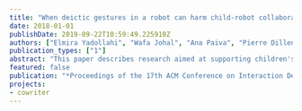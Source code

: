 ```yaml
---
title: "When deictic gestures in a robot can harm child-robot collaboration"
date: 2018-01-01
publishDate: 2019-09-22T10:59:49.225910Z
authors: ["Elmira Yadollahi", "Wafa Johal", "Ana Paiva", "Pierre Dillenbourg"]
publication_types: ["1"]
abstract: "This paper describes research aimed at supporting children's reading practices using a robot designed to interact with children as their reading companion. We use a learning by teaching scenario in which the robot has a similar or lower reading level compared to children, and needs help and extra practice to develop its reading skills. The interaction is structured with robot reading to the child and sometimes making mistakes as the robot is considered to be in the learning phase. Child corrects the robot by giving it instant feedbacks. To understand what kind of behavior can be more constructive to the interaction especially in helping the child, we evaluated the effect of a deictic gesture, namely pointing on the child's ability to find reading mistakes made by the robot. We designed three types of mistakes corresponding to different levels of reading mastery. We tested our system in a within-subject experiment with 16 children. We split children into a high and low reading proficiency even-though they were all beginners. For the high reading proficiency group, we observed that pointing gestures were beneficial for recognizing some types of mistakes that the robot made. For the earlier stage group of readers pointing were helping to find mistakes that were raised upon a mismatch between text and illustrations. However, surprisingly, for this same group of children, the deictic gestures were disturbing in recognizing mismatches between text and meaning."
featured: false
publication: "*Proceedings of the 17th ACM Conference on Interaction Design and Children*"
projects:
- cowriter
---
```



